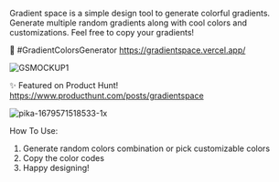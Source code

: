 Gradient space is a simple design tool to generate colorful gradients. Generate multiple random gradients along with cool colors and customizations. Feel free to copy your gradients! 

🎨 #GradientColorsGenerator
https://gradientspace.vercel.app/

![GSMOCKUP1](https://user-images.githubusercontent.com/73470193/227478374-b1bca0a8-65fb-4c33-ae92-44e0be6f75d1.png)

✨ Featured on Product Hunt!
https://www.producthunt.com/posts/gradientspace

![pika-1679571518533-1x](https://user-images.githubusercontent.com/73470193/227478561-9734c57d-5fe7-4258-9902-dc2abc36d260.png)

How To Use:
1. Generate random colors combination or pick customizable colors
2. Copy the color codes
3. Happy designing!
